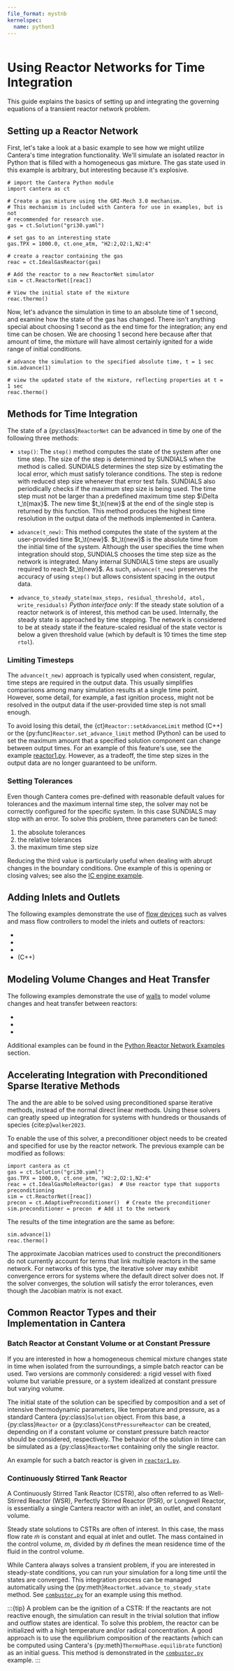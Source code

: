```yaml
---
file_format: mystnb
kernelspec:
  name: python3
---
```


```{py:currentmodule} cantera
```

# Using Reactor Networks for Time Integration

This guide explains the basics of setting up and integrating the governing equations of
a transient reactor network problem.

## Setting up a Reactor Network

First, let's take a look at a basic example to see how we might utilize Cantera's time
integration functionality. We'll simulate an isolated reactor in Python that is filled
with a homogeneous gas mixture. The gas state used in this example is arbitrary, but
interesting because it's explosive.

```{code-cell} python
# import the Cantera Python module
import cantera as ct

# Create a gas mixture using the GRI-Mech 3.0 mechanism.
# This mechanism is included with Cantera for use in examples, but is not
# recommended for research use.
gas = ct.Solution("gri30.yaml")

# set gas to an interesting state
gas.TPX = 1000.0, ct.one_atm, "H2:2,O2:1,N2:4"

# create a reactor containing the gas
reac = ct.IdealGasReactor(gas)

# Add the reactor to a new ReactorNet simulator
sim = ct.ReactorNet([reac])

# View the initial state of the mixture
reac.thermo()
```

Now, let's advance the simulation in time to an absolute time of 1 second, and examine
how the state of the gas has changed. There isn't anything special about choosing 1
second as the end time for the integration; any end time can be chosen. We are choosing
1 second here because after that amount of time, the mixture will have almost certainly
ignited for a wide range of initial conditions.

```{code-cell} python
# advance the simulation to the specified absolute time, t = 1 sec
sim.advance(1)

# view the updated state of the mixture, reflecting properties at t = 1 sec
reac.thermo()
```

## Methods for Time Integration

The state of a {py:class}`ReactorNet` can be advanced in time by one of the following
three methods:

- `step()`: The `step()` method computes the state of the system after one time step.
  The size of the step is determined by SUNDIALS when the method is called. SUNDIALS
  determines the step size by estimating the local error, which must satisfy tolerance
  conditions. The step is redone with reduced step size whenever that error test fails.
  SUNDIALS also periodically checks if the maximum step size is being used. The time
  step must not be larger than a predefined maximum time step $\Delta t_\t{max}$. The
  new time $t_\t{new}$ at the end of the single step is returned by this function. This
  method produces the highest time resolution in the output data of the methods
  implemented in Cantera.

- `advance(t_new)`: This method computes the state of the system at the user-provided
  time $t_\t{new}$. $t_\t{new}$ is the absolute time from the initial time of the
  system. Although the user specifies the time when integration should stop, SUNDIALS
  chooses the time step size as the network is integrated. Many internal SUNDIALS time
  steps are usually required to reach $t_\t{new}$. As such, `advance(t_new)` preserves
  the accuracy of using `step()` but allows consistent spacing in the output data.

- `advance_to_steady_state(max_steps, residual_threshold, atol, write_residuals)`
  *Python interface only*: If the steady state solution of a reactor network is of
  interest, this method can be used. Internally, the steady state is approached by time
  stepping. The network is considered to be at steady state if the feature-scaled
  residual of the state vector is below a given threshold value (which by default is 10
  times the time step `rtol`).

### Limiting Timesteps

The `advance(t_new)` approach is typically used when consistent, regular, time steps are
required in the output data. This usually simplifies comparisons among many simulation
results at a single time point. However, some detail, for example, a fast ignition
process, might not be resolved in the output data if the user-provided time step is not
small enough.

To avoid losing this detail, the {ct}`Reactor::setAdvanceLimit` method (C++) or the
{py:func}`Reactor.set_advance_limit` method (Python) can be used to set the maximum
amount that a specified solution component can change between output times. For an
example of this feature's use, see the example
[reactor1.py](/examples/python/reactors/reactor1). However, as a tradeoff, the time step
sizes in the output data are no longer guaranteed to be uniform.

### Setting Tolerances

Even though Cantera comes pre-defined with reasonable default values for tolerances and
the maximum internal time step, the solver may not be correctly configured for the
specific system. In this case SUNDIALS may stop with an error. To solve this problem,
three parameters can be tuned:

1. the absolute tolerances
2. the relative tolerances
3. the maximum time step size

Reducing the third value is particularly useful when dealing with abrupt changes in the
boundary conditions. One example of this is opening or closing valves; see also the
[IC engine example](/examples/python/reactors/ic_engine).

## Adding Inlets and Outlets

The following examples demonstrate the use of [flow devices](sec-flow-device) such
as valves and mass flow controllers to model the inlets and outlets of reactors:

- [](/examples/python/reactors/mix1)
- [](/examples/python/reactors/fuel_injection)
- [](/examples/python/reactors/ic_engine)
- [](/examples/cxx/combustor) (C++)

## Modeling Volume Changes and Heat Transfer

The following examples demonstrate the use of [walls](sec-wall) to model volume changes
and heat transfer between reactors:

- [](/examples/python/reactors/piston)
- [](/examples/python/reactors/reactor2)
- [](/examples/python/reactors/ic_engine)

Additional examples can be found in the
[Python Reactor Network Examples](/examples/python/reactors/index) section.

## Accelerating Integration with Preconditioned Sparse Iterative Methods

The [](/reference/reactors/ideal-gas-mole-reactor) and the
[](/reference/reactors/ideal-gas-constant-pressure-mole-reactor) are able to be
solved using preconditioned sparse iterative methods, instead of the normal direct
linear methods. Using these solvers can greatly speed up integration for systems with
hundreds or thousands of species {cite:p}`walker2023`.

To enable the use of this solver, a preconditioner object needs to be created and
specified for use by the reactor network. The previous example can be modified as
follows:

```{code-cell} python
import cantera as ct
gas = ct.Solution("gri30.yaml")
gas.TPX = 1000.0, ct.one_atm, "H2:2,O2:1,N2:4"
reac = ct.IdealGasMoleReactor(gas)  # Use reactor type that supports preconditioning
sim = ct.ReactorNet([reac])
precon = ct.AdaptivePreconditioner()  # Create the preconditioner
sim.preconditioner = precon  # Add it to the network
```

The results of the time integration are the same as before:
```{code-cell} python
sim.advance(1)
reac.thermo()
```

The approximate Jacobian matrices used to construct the preconditioners do not currently
account for terms that link multiple reactors in the same network. For networks of this
type, the iterative solver may exhibit convergence errors for systems where the default
direct solver does not. If the solver converges, the solution will satisfy the error
tolerances, even though the Jacobian matrix is not exact.

## Common Reactor Types and their Implementation in Cantera

### Batch Reactor at Constant Volume or at Constant Pressure

If you are interested in how a homogeneous chemical mixture changes state in time when
isolated from the surroundings, a simple batch reactor can be used. Two versions are
commonly considered: a rigid vessel with fixed volume but variable pressure, or a system
idealized at constant pressure but varying volume.

The initial state of the solution can be specified by composition and a set of intensive
thermodynamic parameters, like temperature and pressure, as a standard Cantera
{py:class}`Solution` object. From this base, a {py:class}`Reactor` or a
{py:class}`ConstPressureReactor` can be created, depending on if a constant volume or
constant pressure batch reactor should be considered, respectively. The behavior of the
solution in time can be simulated as a {py:class}`ReactorNet` containing only the single
reactor.

An example for such a batch reactor is given in
[`reactor1.py`](/examples/python/reactors/reactor1).

### Continuously Stirred Tank Reactor

A Continuously Stirred Tank Reactor (CSTR), also often referred to as Well-Stirred
Reactor (WSR), Perfectly Stirred Reactor (PSR), or Longwell Reactor, is essentially a
single Cantera reactor with an inlet, an outlet, and constant volume.

Steady state solutions to CSTRs are often of interest. In this case, the mass flow rate
$\dot{m}$ is constant and equal at inlet and outlet. The mass contained in the control
volume, $m$, divided by $\dot{m}$ defines the mean residence time of the fluid in the
control volume.

While Cantera always solves a transient problem, if you are interested in steady-state
conditions, you can run your simulation for a long time until the states are converged.
This integration process can be managed automatically using the
{py:meth}`ReactorNet.advance_to_steady_state` method. See
[`combustor.py`](/examples/python/reactors/combustor) for an example using this method.

:::{tip}
A problem can be the ignition of a CSTR: If the reactants are not reactive enough, the
simulation can result in the trivial solution that inflow and outflow states are
identical. To solve this problem, the reactor can be initialized with a high temperature
and/or radical concentration. A good approach is to use the equilibrium composition of
the reactants (which can be computed using Cantera's {py:meth}`ThermoPhase.equilibrate`
function) as an initial guess. This method is demonstrated in the
[`combustor.py`](/examples/python/reactors/combustor) example.
:::
